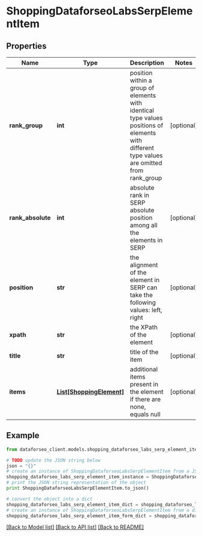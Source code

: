 # ShoppingDataforseoLabsSerpElementItem


## Properties

Name | Type | Description | Notes
------------ | ------------- | ------------- | -------------
**rank_group** | **int** | position within a group of elements with identical type values positions of elements with different type values are omitted from rank_group | [optional] 
**rank_absolute** | **int** | absolute rank in SERP absolute position among all the elements in SERP | [optional] 
**position** | **str** | the alignment of the element in SERP can take the following values: left, right | [optional] 
**xpath** | **str** | the XPath of the element | [optional] 
**title** | **str** | title of the item | [optional] 
**items** | [**List[ShoppingElement]**](ShoppingElement.md) | additional items present in the element if there are none, equals null | [optional] 

## Example

```python
from dataforseo_client.models.shopping_dataforseo_labs_serp_element_item import ShoppingDataforseoLabsSerpElementItem

# TODO update the JSON string below
json = "{}"
# create an instance of ShoppingDataforseoLabsSerpElementItem from a JSON string
shopping_dataforseo_labs_serp_element_item_instance = ShoppingDataforseoLabsSerpElementItem.from_json(json)
# print the JSON string representation of the object
print ShoppingDataforseoLabsSerpElementItem.to_json()

# convert the object into a dict
shopping_dataforseo_labs_serp_element_item_dict = shopping_dataforseo_labs_serp_element_item_instance.to_dict()
# create an instance of ShoppingDataforseoLabsSerpElementItem from a dict
shopping_dataforseo_labs_serp_element_item_form_dict = shopping_dataforseo_labs_serp_element_item.from_dict(shopping_dataforseo_labs_serp_element_item_dict)
```
[[Back to Model list]](../README.md#documentation-for-models) [[Back to API list]](../README.md#documentation-for-api-endpoints) [[Back to README]](../README.md)


